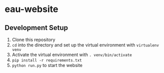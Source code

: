# eau-website

## Development Setup

1. Clone this repository
2. `cd` into the directory and set up the virtual environment with `virtualenv venv`
3. Activate the virtual environment with `. venv/bin/activate`
4. `pip install -r requirements.txt`
5. `python run.py` to start the website
